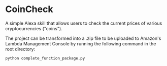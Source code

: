 # CoinCheck
A simple Alexa skill that allows users to check the current prices of various cryptocurrencies ("coins").

The project can be transformed into a .zip file to be uploaded to Amazon's Lambda Management Console by running the following command in the root directory:

```
python complete_function_package.py
```